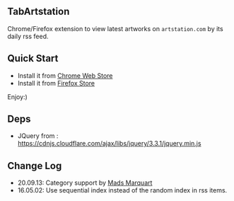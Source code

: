TabArtstation
-------------------

Chrome/Firefox extension to view latest artworks on `artstation.com` by its daily rss feed.

## Quick Start

+ Install it from [Chrome Web Store](https://chrome.google.com/webstore/detail/tabartstation/emaecifjhbeeklconpljfnhhdkpedbgi)
+ Install it from [Firefox Store](https://addons.mozilla.org/en-US/firefox/addon/tabartstation/)

Enjoy:)

## Deps

+ JQuery from : https://cdnjs.cloudflare.com/ajax/libs/jquery/3.3.1/jquery.min.js


## Change Log
+ 20.09.13: Category support by [Mads Marquart](https://github.com/madsmtmhttps://github.com/madsmtm)
+ 16.05.02: Use sequential index instead of the random index in rss items.


